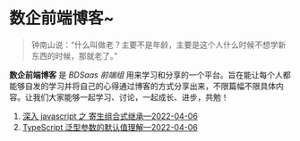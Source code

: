 # 数企前端博客~

> 钟南山说：“什么叫做老？主要不是年龄，主要是这个人什么时候不想学新东西的时候，那就老了。”
>

**数企前端博客** 是 *BDSaas 前端组* 用来学习和分享的一个平台。旨在能让每个人都能够自发的学习并将自己的心得通过博客的方式分享出来，不限篇幅不限具体内容。让我们大家能够一起学习、讨论，一起成长、进步，共勉！

1. [深入 javascript 之 寄生组合式继承—2022-04-06](https://github.com/BDSaaS/blog/issues/1)
2. [TypeScript 泛型参数的默认值理解—2022-04-06](https://github.com/BDSaaS/blog/issues/2)

